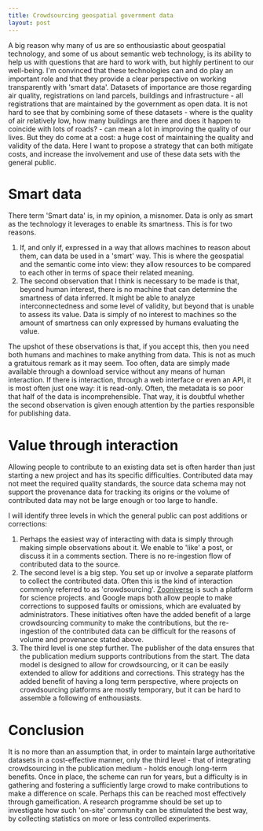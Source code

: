 ```yaml
---
title: Crowdsourcing geospatial government data 
layout: post
---
```


A big reason why many of us are so enthousiastic about geospatial technology, and some of us about semantic web technology, is its ability to help us with questions that are hard to work with, but highly pertinent to our well-being. I'm convinced that these technologies can and do play an important role and that they provide a clear perspective on working transparently with 'smart data'. Datasets of importance are those regarding air quality, registrations on land parcels, buildings and infrastructure - all registrations that are maintained by the government as open data. It is not hard to see that by combining some of these datasets - where is the quality of air relatively low, how many buildings are there and does it happen to coincide with lots of roads? - can mean a lot in improving the quality of our lives. But they do come at a cost: a huge cost of maintaining the quality and validity of the data. Here I want to propose a strategy that can both mitigate costs, and increase the involvement and use of these data sets with the general public.

# Smart data

There term 'Smart data' is, in my opinion, a misnomer. Data is only as smart as the technology it leverages to enable its smartness. This is for two reasons. 

1. If, and only if, expressed in a way that allows machines to reason about them, can data be used in a 'smart' way. This is where the geospatial and the semantic come into view: they allow resources to be compared to each other in terms of space their related meaning. 
2. The second observation that I think is necessary to be made is that, beyond human interest, there is no machine that can determine the smartness of data inferred. It might be able to analyze interconnectedness and some level of validity, but beyond that is unable to assess its value. Data is simply of no interest to machines so the amount of smartness can only expressed by humans evaluating the value.

The upshot of these observations is that, if you accept this, then you need both humans and machines to make anything from data. This is not as much a gratuitous remark as it may seem. Too often, data are simply made available through a download service without any means of human interaction. If there is interaction, through a web interface or even an API, it is most often just one way: it is read-only. Often, the metadata is so poor that half of the data is incomprehensible. That way, it is doubtful whether the second observation is given enough attention by the parties responsible for publishing data. 

# Value through interaction
Allowing people to contribute to an existing data set is often harder than just starting a new project and has its specific difficulties. Contributed data may not meet the required quality standards, the source data schema may not support the provenance data for tracking its origins or the volume of contributed data may not be large enough or too large to handle.

I will identify three levels in which the general public can post additions or corrections:

1. Perhaps the easiest way of interacting with data is simply through making simple observations about it. We enable to 'like' a post, or discuss it in a comments section. There is no re-ingestion flow of contributed data to the source. 
2. The second level is a big step. You set up or involve a separate platform to collect the contributed data. Often this is the kind of interaction commonly referred to as 'crowdsourcing'. [Zooniverse](https://www.zooniverse.org) is such a platform for science projects. and Google maps both allow people to make corrections to supposed faults or omissions, which are evaluated by administrators. These initiatives often have the added benefit of a large crowdsourcing community to make the contributions, but the re-ingestion of the contributed data can be difficult for the reasons of volume and provenance stated above.
3. The third level is one step further. The publisher of the data ensures that the publication medium supports contributions from the start. The data model is designed to allow for crowdsourcing, or it can be easily extended to allow for additions and corrections. This strategy has the added benefit of having a long term perspective, where projects on crowdsourcing platforms are mostly temporary, but it can be hard to assemble a following of enthousiasts. 

# Conclusion

It is no more than an assumption that, in order to maintain large authoritative datasets in a cost-effective manner, only the third level - that of integrating crowdsourcing in the publication medium - holds enough long-term benefits. Once in place, the scheme can run for years, but a difficulty is in gathering and fostering a sufficiently large crowd to make contributions to make a difference on scale. Perhaps this can be reached most effectively through gameification. A research programme should be set up to investigate how such 'on-site' community can be stimulated the best way, by collecting statistics on more or less controlled experiments.